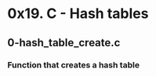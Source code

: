 # 0x19. C - Hash tables
## 0-hash_table_create.c
### Function that creates a hash table
<style>p {margin-bottom: 0px;}><style>
<p>Prototype: hash_table_t *hash_table_create(unsigned long int size);</p>
<p>Returns a pointer to the newly created hash table</p>
